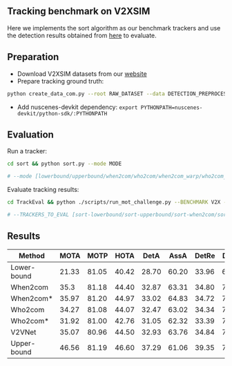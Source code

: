 ## Tracking benchmark on V2XSIM

Here we implements the sort algorithm as our benchmark trackers and use the detection results obtained from [here](../det) to evaluate.

## Preparation
- Download V2XSIM datasets from our [website](https://ai4ce.github.io/V2X-Sim/index.html)
- Prepare tracking ground truth:
```bash
python create_data_com.py --root RAW_DATASET --data DETECTION_PREPROCESSED_DATASET --split test -b 80 -e 90
```

- Add nuscenes-devkit dependency: ```export PYTHONPATH=nuscenes-devkit/python-sdk/:PYTHONPATH```

## Evaluation

Run a tracker:
```bash
cd sort && python sort.py --mode MODE

# --mode [lowerbound/upperbound/when2com/who2com/when2com_warp/who2com_warp]
```



Evaluate tracking results:

```bash
cd TrackEval && python ./scripts/run_mot_challenge.py --BENCHMARK V2X --SPLIT_TO_EVAL test --TRACKERS_TO_EVAL YOUR_TRACKERS --METRICS CLEAR --DO_PREPROC False

# --TRACKERS_TO_EVAL [sort-lowerbound/sort-upperbound/sort-when2com/sort-who2com/sort-when2com_warp/sort-who2com_warp]
```



## Results

| Method      | MOTA  | MOTP  | HOTA  | DetA  | AssA  | DetRe | DetPr | AssRe | AssPr | LocA  |
| ----------- | ----- | ----- | ----- | ----- | ----- | ----- | ----- | ----- | ----- | ----- |
| Lower-bound | 21.33 | 81.05 | 40.42 | 28.70 | 60.20 | 33.96 | 60.42 | 62.24 | 88.78 | 83.94 |
| When2com    | 35.3  | 81.18 | 44.40 | 32.87 | 63.31 | 34.80 | 77.60 | 64.65 | 93.21 | 83.80 |
| When2com*   | 35.97 | 81.20 | 44.97 | 33.02 | 64.83 | 34.72 | 78.63 | 66.24 | 93.13 | 83.73 |
| Who2com     | 34.27 | 81.08 | 44.07 | 32.47 | 63.02 | 34.34 | 78.07 | 64.32 | 93.41 | 84.18 |
| Who2com*    | 31.92 | 81.00 | 42.76 | 31.05 | 62.32 | 33.39 | 74.32 | 63.70 | 92.64 | 83.56 |
| V2VNet      | 35.07 | 80.96 | 44.50 | 32.93 | 63.76 | 34.84 | 77.18 | 65.17 | 93.02 | 83.45 |
| Upper-bound | 46.56 | 81.19 | 46.60 | 37.29 | 61.06 | 39.35 | 78.66 | 62.89 | 91.23 | 83.31 |

